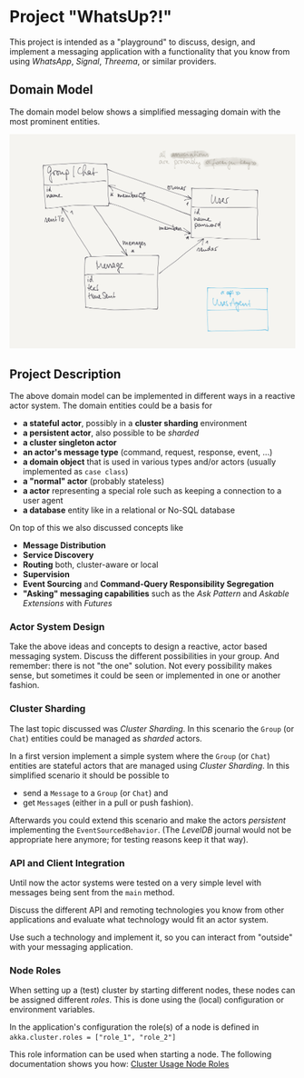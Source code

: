# Project "WhatsUp?!"

This project is intended as a "playground" to discuss, design, and implement a messaging application
with a functionality that you know from using *WhatsApp*, *Signal*, *Threema*, or similar providers.

## Domain Model

The domain model below shows a simplified messaging domain with the most prominent entities.

![Domain Model](domain_model.png)

## Project Description

The above domain model can be implemented in different ways in a reactive actor system.
The domain entities could be a basis for

- **a stateful actor**, possibly in a **cluster sharding** environment
- **a persistent actor**, also possible to be *sharded*
- **a cluster singleton actor**
- **an actor's message type** (command, request, response, event, ...)
- **a domain object** that is used in various types and/or actors (usually implemented as `case class`)
- **a "normal" actor** (probably stateless)
- **a actor** representing a special role such as keeping a connection to a user agent
- **a database** entity like in a relational or No-SQL database

On top of this we also discussed concepts like

- **Message Distribution**
- **Service Discovery**
- **Routing** both, cluster-aware or local
- **Supervision**
- **Event Sourcing** and **Command-Query Responsibility Segregation**
- **"Asking" messaging capabilities** such as the *Ask Pattern* and *Askable Extensions* with *Futures*

### Actor System Design

Take the above ideas and concepts to design a reactive, actor based messaging system. 
Discuss the different possibilities in your group. And remember: there is not "the one" solution. 
Not every possibility makes sense, but sometimes it could be seen or implemented in one or another fashion. 

### Cluster Sharding

The last topic discussed was *Cluster Sharding*. 
In this scenario the `Group` (or `Chat`) entities could be managed as *sharded* actors.

In a first version implement a simple system where the `Group` (or `Chat`) entities are stateful actors
that are managed using *Cluster Sharding*.
In this simplified scenario it should be possible to 
- send a `Message` to a `Group` (or `Chat`) and 
- get `Message`s (either in a pull or push fashion).

Afterwards you could extend this scenario and make the actors *persistent* implementing the `EventSourcedBehavior`.
(The *LevelDB* journal would not be appropriate here anymore; for testing reasons keep it that way).

### API and Client Integration

Until now the actor systems were tested on a very simple level with messages being sent from the `main` method.

Discuss the different API and remoting technologies you know from other applications and evaluate what technology
would fit an actor system.

Use such a technology and implement it, so you can interact from "outside" with your messaging application.

### Node Roles

When setting up a (test) cluster by starting different nodes, these nodes can be assigned different *roles*.
This is done using the (local) configuration or environment variables.

In the application's configuration the role(s) of a node is defined in  
`akka.cluster.roles = ["role_1", "role_2"]`

This role information can be used when starting a node. The following documentation shows you how:
[Cluster Usage Node Roles](https://doc.akka.io/docs/akka/current/typed/cluster.html#node-roles)